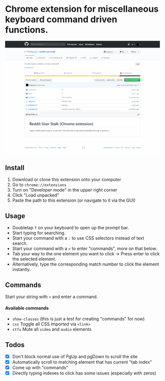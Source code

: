 # Chrome extension for miscellaneous keyboard command driven functions.

![Demo gif](https://github.com/ThePaavero/ff/blob/master/demo-gif.gif)

## Install
1. Download or clone this extension onto your computer
2. Go to `chrome://extensions`
3. Turn on "Developer mode" in the upper right corner
4. Click "Load unpacked"
5. Paste the path to this extension (or navigate to it via the GUI)

## Usage
* Doubletap `f` on your keyboard to open up the prompt bar.
* Start typing for searching.
* Start your command with a `:` to use CSS selectors instead of text search.
* Start your command with a `>` to enter "commands", more on that below.
* Tab your way to the one element you want to click -> Press enter to click the selected element.
* Alternatively, type the corresponding match number to click the element instantly.

## Commands
Start your string with `>` and enter a command.

#### Available commands
- `show-classes` (this is just a test for creating "commands" for now)
- `css` Toggle all CSS imported via `<link>`
- `stfu` Mute all `video` and `audio` elements

## Todos
- [x] Don't block normal use of PgUp and pgDown to scroll the site
- [x] Automatically scroll to matching element that has current "tab index"
- [x] Come up with "commands"
- [x] Directly typing indexes to click has some issues (especially with zeros) 
